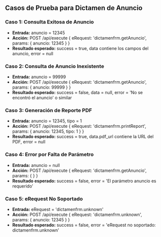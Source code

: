 ## Casos de Prueba para Dictamen de Anuncio

### Caso 1: Consulta Exitosa de Anuncio
- **Entrada:** anuncio = 12345
- **Acción:** POST /api/execute { eRequest: 'dictamenfrm.getAnuncio', params: { anuncio: 12345 } }
- **Resultado esperado:** success = true, data contiene los campos del anuncio, error = null

### Caso 2: Consulta de Anuncio Inexistente
- **Entrada:** anuncio = 99999
- **Acción:** POST /api/execute { eRequest: 'dictamenfrm.getAnuncio', params: { anuncio: 99999 } }
- **Resultado esperado:** success = false, data = null, error = 'No se encontró el anuncio' o similar

### Caso 3: Generación de Reporte PDF
- **Entrada:** anuncio = 12345, tipo = 1
- **Acción:** POST /api/execute { eRequest: 'dictamenfrm.printReport', params: { anuncio: 12345, tipo: 1 } }
- **Resultado esperado:** success = true, data.pdf_url contiene la URL del PDF, error = null

### Caso 4: Error por Falta de Parámetro
- **Entrada:** anuncio = null
- **Acción:** POST /api/execute { eRequest: 'dictamenfrm.getAnuncio', params: { } }
- **Resultado esperado:** success = false, error = 'El parámetro anuncio es requerido'

### Caso 5: eRequest No Soportado
- **Entrada:** eRequest = 'dictamenfrm.unknown'
- **Acción:** POST /api/execute { eRequest: 'dictamenfrm.unknown', params: { anuncio: 12345 } }
- **Resultado esperado:** success = false, error = 'eRequest no soportado: dictamenfrm.unknown'
